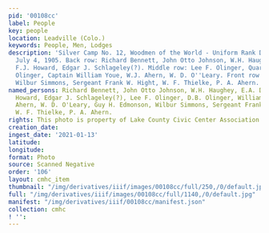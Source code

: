```yaml
---
pid: '00108cc'
label: People
key: people
location: Leadville (Colo.)
keywords: People, Men, Lodges
description: 'Silver Camp No. 12, Woodmen of the World - Uniform Rank Drill Team,
  July 4, 1905. Back row: Richard Bennett, John Otto Johnson, W.H. Haughey, E.A. Davis,
  F.J. Howard, Edgar J. Schlageley(?). Middle row: Lee F. Olinger, Quartermaster D.B.
  Olinger, Captain William Youe, W.J. Ahern, W. D. O''Leary. Front row: Guy H. Edmonson,
  Wilbur Simmons, Sergeant Frank W. Hight, W. F. Thielke, P. A. Ahern.'
named_persons: Richard Bennett, John Otto Johnson, W.H. Haughey, E.A. Davis, F.J.
  Howard, Edgar J. Schlageley(?), Lee F. Olinger, D.B. Olinger, William Youe, W.J.
  Ahern, W. D. O'Leary, Guy H. Edmonson, Wilbur Simmons, Sergeant Frank W. Hight,
  W. F. Thielke, P. A. Ahern.
rights: This photo is property of Lake County Civic Center Association.
creation_date: 
ingest_date: '2021-01-13'
latitude: 
longitude: 
format: Photo
source: Scanned Negative
order: '106'
layout: cmhc_item
thumbnail: "/img/derivatives/iiif/images/00108cc/full/250,/0/default.jpg"
full: "/img/derivatives/iiif/images/00108cc/full/1140,/0/default.jpg"
manifest: "/img/derivatives/iiif/00108cc/manifest.json"
collection: cmhc
! '': 
---
```

